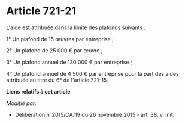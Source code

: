 # Article 721-21

L'aide est attribuée dans la limite des plafonds suivants : 

1° Un plafond de 15 œuvres par entreprise ; 

2° Un plafond de 25 000 € par œuvre ; 

3° Un plafond annuel de 130 000 € par entreprise ;

4° Un plafond annuel de 4 500 € par entreprise pour la part des aides attribuée au titre du 6° de l'article 721-15.

**Liens relatifs à cet article**

_Modifié par_:

  - Délibération n°2015/CA/19 du 26 novembre 2015 - art. 38, v. init.
